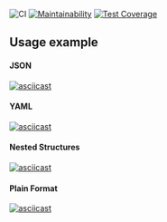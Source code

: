 ![CI](https://github.com/ticktick/php-project-lvl2/workflows/CI/badge.svg) [![Maintainability](https://api.codeclimate.com/v1/badges/0ff3a248aa48cdeabb38/maintainability)](https://codeclimate.com/github/ticktick/php-project-lvl2/maintainability) [![Test Coverage](https://api.codeclimate.com/v1/badges/0ff3a248aa48cdeabb38/test_coverage)](https://codeclimate.com/github/ticktick/php-project-lvl2/test_coverage)


## Usage example

#### JSON
[![asciicast](https://asciinema.org/a/MGHUyxSi8Xbx2RLJIWMAEHNOp.svg)](https://asciinema.org/a/MGHUyxSi8Xbx2RLJIWMAEHNOp)

#### YAML
[![asciicast](https://asciinema.org/a/Y4VBZH62cqwyMNIWpYVr1zuhI.svg)](https://asciinema.org/a/Y4VBZH62cqwyMNIWpYVr1zuhI)

#### Nested Structures
[![asciicast](https://asciinema.org/a/8Y8hbd02dxypfjn0rLxRFdNTN.svg)](https://asciinema.org/a/8Y8hbd02dxypfjn0rLxRFdNTN)

#### Plain Format
[![asciicast](https://asciinema.org/a/FYEl8f6VgGn2P2PNUGeGcOnJ3.svg)](https://asciinema.org/a/FYEl8f6VgGn2P2PNUGeGcOnJ3)